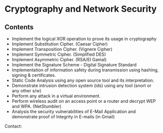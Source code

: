 # Cryptography and Network Security


## Contents 

- Implement the logical XOR operation to prove its usage in cryptography
- Implement Substitution Cipher. (Caesar Cipher)
- Implement Transposition Cipher. (Vignere Cipher)
- Implement Symmetric Cipher. (Simplified DES)
- Implement Asymmetric Cipher. (RSA/EI Gamal)
- Implement the Signature Scheme - Digital Signature Standard
- Implementation of information safety during transmission using hashing, signing & certificates.
- Static Code Analysis using any open source tool and its interpretation.
- Demonstrate intrusion detection system (ids) using any tool (snort or any other s/w)
- Perform any attack in a virtual environment.
- Perform wireless audit on an access point or a router and decrypt WEP and WPA. (NetStumbler)
- Analysis the security vulnerabilities of E-Mail Application and demonstrate proof of Integrity in E-mails (in Gmail)


Contact:
